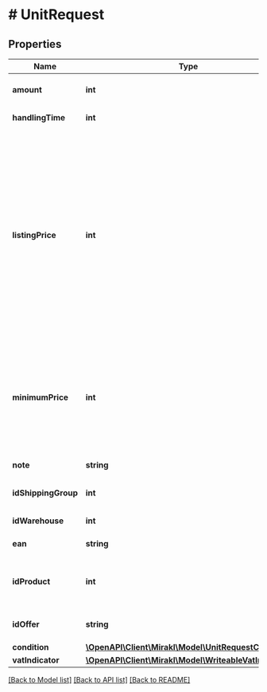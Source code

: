 # # UnitRequest

## Properties

Name | Type | Description | Notes
------------ | ------------- | ------------- | -------------
**amount** | **int** | Amount of available Units | [optional]
**handlingTime** | **int** | handling time |
**listingPrice** | **int** | Listing price, in integral cents of the storefront&#39;s currency (CZK for cz, EUR for de, sk, at and PLN for pl). Minimum 1 cent, maximum differs by storefront (25 million CZK, 1 million EUR or 4.5 million PLN). |
**minimumPrice** | **int** | Minimum price, in integral cents of the storefront&#39;s currency. Only relevant if you want to use Smart Pricing. | [optional]
**note** | **string** | A note for this unit | [optional]
**idShippingGroup** | **int** | ID of the shipping group | [optional]
**idWarehouse** | **int** | ID of warehouse | [optional]
**ean** | **string** | EAN, 13 or 14 digits | [optional]
**idProduct** | **int** | Internal ID of Product, unique across all Products | [optional]
**idOffer** | **string** | Seller&#39;s unique ID for offer(s) |
**condition** | [**\OpenAPI\Client\Mirakl\Model\UnitRequestCondition**](UnitRequestCondition.md) |  | [optional]
**vatIndicator** | [**\OpenAPI\Client\Mirakl\Model\WriteableVatIndicator**](WriteableVatIndicator.md) |  | [optional]

[[Back to Model list]](../../README.md#models) [[Back to API list]](../../README.md#endpoints) [[Back to README]](../../README.md)
